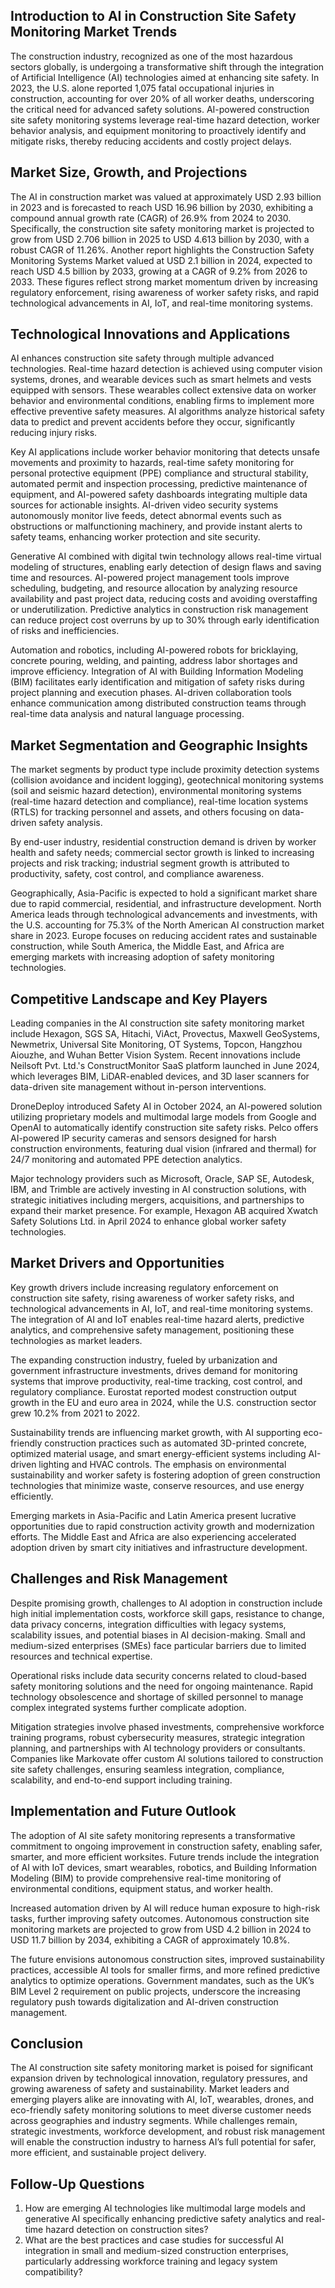 ## Introduction to AI in Construction Site Safety Monitoring Market Trends
The construction industry, recognized as one of the most hazardous sectors globally, is undergoing a transformative shift through the integration of Artificial Intelligence (AI) technologies aimed at enhancing site safety. In 2023, the U.S. alone reported 1,075 fatal occupational injuries in construction, accounting for over 20% of all worker deaths, underscoring the critical need for advanced safety solutions. AI-powered construction site safety monitoring systems leverage real-time hazard detection, worker behavior analysis, and equipment monitoring to proactively identify and mitigate risks, thereby reducing accidents and costly project delays.

## Market Size, Growth, and Projections
The AI in construction market was valued at approximately USD 2.93 billion in 2023 and is forecasted to reach USD 16.96 billion by 2030, exhibiting a compound annual growth rate (CAGR) of 26.9% from 2024 to 2030. Specifically, the construction site safety monitoring market is projected to grow from USD 2.706 billion in 2025 to USD 4.613 billion by 2030, with a robust CAGR of 11.26%. Another report highlights the Construction Safety Monitoring Systems Market valued at USD 2.1 billion in 2024, expected to reach USD 4.5 billion by 2033, growing at a CAGR of 9.2% from 2026 to 2033. These figures reflect strong market momentum driven by increasing regulatory enforcement, rising awareness of worker safety risks, and rapid technological advancements in AI, IoT, and real-time monitoring systems.

## Technological Innovations and Applications
AI enhances construction site safety through multiple advanced technologies. Real-time hazard detection is achieved using computer vision systems, drones, and wearable devices such as smart helmets and vests equipped with sensors. These wearables collect extensive data on worker behavior and environmental conditions, enabling firms to implement more effective preventive safety measures. AI algorithms analyze historical safety data to predict and prevent accidents before they occur, significantly reducing injury risks.

Key AI applications include worker behavior monitoring that detects unsafe movements and proximity to hazards, real-time safety monitoring for personal protective equipment (PPE) compliance and structural stability, automated permit and inspection processing, predictive maintenance of equipment, and AI-powered safety dashboards integrating multiple data sources for actionable insights. AI-driven video security systems autonomously monitor live feeds, detect abnormal events such as obstructions or malfunctioning machinery, and provide instant alerts to safety teams, enhancing worker protection and site security.

Generative AI combined with digital twin technology allows real-time virtual modeling of structures, enabling early detection of design flaws and saving time and resources. AI-powered project management tools improve scheduling, budgeting, and resource allocation by analyzing resource availability and past project data, reducing costs and avoiding overstaffing or underutilization. Predictive analytics in construction risk management can reduce project cost overruns by up to 30% through early identification of risks and inefficiencies.

Automation and robotics, including AI-powered robots for bricklaying, concrete pouring, welding, and painting, address labor shortages and improve efficiency. Integration of AI with Building Information Modeling (BIM) facilitates early identification and mitigation of safety risks during project planning and execution phases. AI-driven collaboration tools enhance communication among distributed construction teams through real-time data analysis and natural language processing.

## Market Segmentation and Geographic Insights
The market segments by product type include proximity detection systems (collision avoidance and incident logging), geotechnical monitoring systems (soil and seismic hazard detection), environmental monitoring systems (real-time hazard detection and compliance), real-time location systems (RTLS) for tracking personnel and assets, and others focusing on data-driven safety analysis.

By end-user industry, residential construction demand is driven by worker health and safety needs; commercial sector growth is linked to increasing projects and risk tracking; industrial segment growth is attributed to productivity, safety, cost control, and compliance awareness.

Geographically, Asia-Pacific is expected to hold a significant market share due to rapid commercial, residential, and infrastructure development. North America leads through technological advancements and investments, with the U.S. accounting for 75.3% of the North American AI construction market share in 2023. Europe focuses on reducing accident rates and sustainable construction, while South America, the Middle East, and Africa are emerging markets with increasing adoption of safety monitoring technologies.

## Competitive Landscape and Key Players
Leading companies in the AI construction site safety monitoring market include Hexagon, SGS SA, Hitachi, ViAct, Provectus, Maxwell GeoSystems, Newmetrix, Universal Site Monitoring, OT Systems, Topcon, Hangzhou Aiouzhe, and Wuhan Better Vision System. Recent innovations include Neilsoft Pvt. Ltd.'s ConstructMonitor SaaS platform launched in June 2024, which leverages BIM, LiDAR-enabled devices, and 3D laser scanners for data-driven site management without in-person interventions.

DroneDeploy introduced Safety AI in October 2024, an AI-powered solution utilizing proprietary models and multimodal large models from Google and OpenAI to automatically identify construction site safety risks. Pelco offers AI-powered IP security cameras and sensors designed for harsh construction environments, featuring dual vision (infrared and thermal) for 24/7 monitoring and automated PPE detection analytics.

Major technology providers such as Microsoft, Oracle, SAP SE, Autodesk, IBM, and Trimble are actively investing in AI construction solutions, with strategic initiatives including mergers, acquisitions, and partnerships to expand their market presence. For example, Hexagon AB acquired Xwatch Safety Solutions Ltd. in April 2024 to enhance global worker safety technologies.

## Market Drivers and Opportunities
Key growth drivers include increasing regulatory enforcement on construction site safety, rising awareness of worker safety risks, and technological advancements in AI, IoT, and real-time monitoring systems. The integration of AI and IoT enables real-time hazard alerts, predictive analytics, and comprehensive safety management, positioning these technologies as market leaders.

The expanding construction industry, fueled by urbanization and government infrastructure investments, drives demand for monitoring systems that improve productivity, real-time tracking, cost control, and regulatory compliance. Eurostat reported modest construction output growth in the EU and euro area in 2024, while the U.S. construction sector grew 10.2% from 2021 to 2022.

Sustainability trends are influencing market growth, with AI supporting eco-friendly construction practices such as automated 3D-printed concrete, optimized material usage, and smart energy-efficient systems including AI-driven lighting and HVAC controls. The emphasis on environmental sustainability and worker safety is fostering adoption of green construction technologies that minimize waste, conserve resources, and use energy efficiently.

Emerging markets in Asia-Pacific and Latin America present lucrative opportunities due to rapid construction activity growth and modernization efforts. The Middle East and Africa are also experiencing accelerated adoption driven by smart city initiatives and infrastructure development.

## Challenges and Risk Management
Despite promising growth, challenges to AI adoption in construction include high initial implementation costs, workforce skill gaps, resistance to change, data privacy concerns, integration difficulties with legacy systems, scalability issues, and potential biases in AI decision-making. Small and medium-sized enterprises (SMEs) face particular barriers due to limited resources and technical expertise.

Operational risks include data security concerns related to cloud-based safety monitoring solutions and the need for ongoing maintenance. Rapid technology obsolescence and shortage of skilled personnel to manage complex integrated systems further complicate adoption.

Mitigation strategies involve phased investments, comprehensive workforce training programs, robust cybersecurity measures, strategic integration planning, and partnerships with AI technology providers or consultants. Companies like Markovate offer custom AI solutions tailored to construction site safety challenges, ensuring seamless integration, compliance, scalability, and end-to-end support including training.

## Implementation and Future Outlook
The adoption of AI site safety monitoring represents a transformative commitment to ongoing improvement in construction safety, enabling safer, smarter, and more efficient worksites. Future trends include the integration of AI with IoT devices, smart wearables, robotics, and Building Information Modeling (BIM) to provide comprehensive real-time monitoring of environmental conditions, equipment status, and worker health.

Increased automation driven by AI will reduce human exposure to high-risk tasks, further improving safety outcomes. Autonomous construction site monitoring markets are projected to grow from USD 4.2 billion in 2024 to USD 11.7 billion by 2034, exhibiting a CAGR of approximately 10.8%.

The future envisions autonomous construction sites, improved sustainability practices, accessible AI tools for smaller firms, and more refined predictive analytics to optimize operations. Government mandates, such as the UK’s BIM Level 2 requirement on public projects, underscore the increasing regulatory push towards digitalization and AI-driven construction management.

## Conclusion
The AI construction site safety monitoring market is poised for significant expansion driven by technological innovation, regulatory pressures, and growing awareness of safety and sustainability. Market leaders and emerging players alike are innovating with AI, IoT, wearables, drones, and eco-friendly safety monitoring solutions to meet diverse customer needs across geographies and industry segments. While challenges remain, strategic investments, workforce development, and robust risk management will enable the construction industry to harness AI’s full potential for safer, more efficient, and sustainable project delivery.

## Follow-Up Questions
1. How are emerging AI technologies like multimodal large models and generative AI specifically enhancing predictive safety analytics and real-time hazard detection on construction sites?
2. What are the best practices and case studies for successful AI integration in small and medium-sized construction enterprises, particularly addressing workforce training and legacy system compatibility?